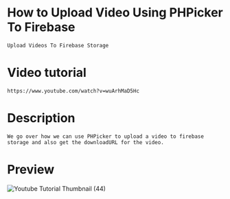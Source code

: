 # How to Upload Video Using PHPicker To Firebase

    Upload Videos To Firebase Storage

# Video tutorial

    https://www.youtube.com/watch?v=wuArhMaD5Hc

# Description

    We go over how we can use PHPicker to upload a video to firebase storage and also get the downloadURL for the video. 

# Preview

![Youtube Tutorial Thumbnail (44)](https://user-images.githubusercontent.com/15134835/229350759-bc318059-ee42-4408-84a9-bc6477d36401.png)
